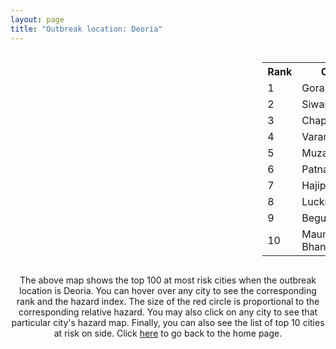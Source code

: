 ```yaml
---
layout: page
title: "Outbreak location: Deoria"
---
```

<div style="width: 100%; overflow: auto;">
<div style="width: 75%; float: left;">
<div id="mapid">
<script src="https://buda-magenta.github.io/hazard_map/load_map.js"></script>

<script>
var marker_outbreak = L.marker([26.423847, 83.762732],{"autoPan": true}).addTo(map); marker_outbreak.bindTooltip("Deoria").openTooltip();

var circle_1 = L.circle([26.671329, 83.364583], {"pane": "markerPane", "color": "red", "fill": true, "fillOpacity": 0.2, "fillRule": "evenodd", "lineCap": "round", "lineJoin": "round", "opacity": 1.0, "radius": 120761, "stroke": true, "weight": 3}).addTo(map);
circle_1.bindTooltip("Gorakhpur<br>rank: 1<br>hazard index: 0.120761")
circle_1.bindPopup('<a href="https://buda-magenta.github.io/hazard_map/Gorakhpur">Gorakhpur</a>')

var circle_2 = L.circle([26.131004, 84.391257], {"pane": "markerPane", "color": "red", "fill": true, "fillOpacity": 0.2, "fillRule": "evenodd", "lineCap": "round", "lineJoin": "round", "opacity": 1.0, "radius": 57323, "stroke": true, "weight": 3}).addTo(map);
circle_2.bindTooltip("Siwan<br>rank: 2<br>hazard index: 0.057324")
circle_2.bindPopup('<a href="https://buda-magenta.github.io/hazard_map/Siwan">Siwan</a>')

var circle_3 = L.circle([25.773344, 84.784977], {"pane": "markerPane", "color": "red", "fill": true, "fillOpacity": 0.2, "fillRule": "evenodd", "lineCap": "round", "lineJoin": "round", "opacity": 1.0, "radius": 43145, "stroke": true, "weight": 3}).addTo(map);
circle_3.bindTooltip("Chapra<br>rank: 3<br>hazard index: 0.043145")
circle_3.bindPopup('<a href="https://buda-magenta.github.io/hazard_map/Chapra">Chapra</a>')

var circle_4 = L.circle([25.335649, 83.007629], {"pane": "markerPane", "color": "red", "fill": true, "fillOpacity": 0.2, "fillRule": "evenodd", "lineCap": "round", "lineJoin": "round", "opacity": 1.0, "radius": 22449, "stroke": true, "weight": 3}).addTo(map);
circle_4.bindTooltip("Varanasi<br>rank: 4<br>hazard index: 0.022449")
circle_4.bindPopup('<a href="https://buda-magenta.github.io/hazard_map/Varanasi">Varanasi</a>')

var circle_5 = L.circle([26.148658, 85.340013], {"pane": "markerPane", "color": "red", "fill": true, "fillOpacity": 0.2, "fillRule": "evenodd", "lineCap": "round", "lineJoin": "round", "opacity": 1.0, "radius": 18255, "stroke": true, "weight": 3}).addTo(map);
circle_5.bindTooltip("Muzaffarpur<br>rank: 5<br>hazard index: 0.018256")
circle_5.bindPopup('<a href="https://buda-magenta.github.io/hazard_map/Muzaffarpur">Muzaffarpur</a>')

var circle_6 = L.circle([25.609324, 85.123525], {"pane": "markerPane", "color": "red", "fill": true, "fillOpacity": 0.2, "fillRule": "evenodd", "lineCap": "round", "lineJoin": "round", "opacity": 1.0, "radius": 16693, "stroke": true, "weight": 3}).addTo(map);
circle_6.bindTooltip("Patna<br>rank: 6<br>hazard index: 0.016694")
circle_6.bindPopup('<a href="https://buda-magenta.github.io/hazard_map/Patna">Patna</a>')

var circle_7 = L.circle([25.720581, 85.255560], {"pane": "markerPane", "color": "red", "fill": true, "fillOpacity": 0.2, "fillRule": "evenodd", "lineCap": "round", "lineJoin": "round", "opacity": 1.0, "radius": 9087, "stroke": true, "weight": 3}).addTo(map);
circle_7.bindTooltip("Hajipur<br>rank: 7<br>hazard index: 0.009088")
circle_7.bindPopup('<a href="https://buda-magenta.github.io/hazard_map/Hajipur">Hajipur</a>')

var circle_8 = L.circle([26.838100, 80.934600], {"pane": "markerPane", "color": "red", "fill": true, "fillOpacity": 0.2, "fillRule": "evenodd", "lineCap": "round", "lineJoin": "round", "opacity": 1.0, "radius": 6849, "stroke": true, "weight": 3}).addTo(map);
circle_8.bindTooltip("Lucknow<br>rank: 8<br>hazard index: 0.006850")
circle_8.bindPopup('<a href="https://buda-magenta.github.io/hazard_map/Lucknow">Lucknow</a>')

var circle_9 = L.circle([25.512719, 86.090571], {"pane": "markerPane", "color": "red", "fill": true, "fillOpacity": 0.2, "fillRule": "evenodd", "lineCap": "round", "lineJoin": "round", "opacity": 1.0, "radius": 6025, "stroke": true, "weight": 3}).addTo(map);
circle_9.bindTooltip("Begusarai<br>rank: 9<br>hazard index: 0.006026")
circle_9.bindPopup('<a href="https://buda-magenta.github.io/hazard_map/Begusarai">Begusarai</a>')

var circle_10 = L.circle([25.954628, 83.647350], {"pane": "markerPane", "color": "red", "fill": true, "fillOpacity": 0.2, "fillRule": "evenodd", "lineCap": "round", "lineJoin": "round", "opacity": 1.0, "radius": 5231, "stroke": true, "weight": 3}).addTo(map);
circle_10.bindTooltip("Maunath Bhanjan<br>rank: 10<br>hazard index: 0.005231")
circle_10.bindPopup('<a href="https://buda-magenta.github.io/hazard_map/Maunath_Bhanjan">Maunath Bhanjan</a>')

var circle_11 = L.circle([27.059011, 84.206464], {"pane": "markerPane", "color": "red", "fill": true, "fillOpacity": 0.2, "fillRule": "evenodd", "lineCap": "round", "lineJoin": "round", "opacity": 1.0, "radius": 4918, "stroke": true, "weight": 3}).addTo(map);
circle_11.bindTooltip("Bagaha<br>rank: 11<br>hazard index: 0.004919")
circle_11.bindPopup('<a href="https://buda-magenta.github.io/hazard_map/Bagaha">Bagaha</a>')

var circle_12 = L.circle([27.985060, 80.753845], {"pane": "markerPane", "color": "red", "fill": true, "fillOpacity": 0.2, "fillRule": "evenodd", "lineCap": "round", "lineJoin": "round", "opacity": 1.0, "radius": 3519, "stroke": true, "weight": 3}).addTo(map);
circle_12.bindTooltip("Lakhimpur<br>rank: 12<br>hazard index: 0.003519")
circle_12.bindPopup('<a href="https://buda-magenta.github.io/hazard_map/Lakhimpur">Lakhimpur</a>')

var circle_13 = L.circle([19.075990, 72.877393], {"pane": "markerPane", "color": "red", "fill": true, "fillOpacity": 0.2, "fillRule": "evenodd", "lineCap": "round", "lineJoin": "round", "opacity": 1.0, "radius": 2935, "stroke": true, "weight": 3}).addTo(map);
circle_13.bindTooltip("Mumbai<br>rank: 13<br>hazard index: 0.002935")
circle_13.bindPopup('<a href="https://buda-magenta.github.io/hazard_map/Mumbai">Mumbai</a>')

var circle_14 = L.circle([26.055318, 82.993139], {"pane": "markerPane", "color": "red", "fill": true, "fillOpacity": 0.2, "fillRule": "evenodd", "lineCap": "round", "lineJoin": "round", "opacity": 1.0, "radius": 2822, "stroke": true, "weight": 3}).addTo(map);
circle_14.bindTooltip("Nizamabad<br>rank: 14<br>hazard index: 0.002822")
circle_14.bindPopup('<a href="https://buda-magenta.github.io/hazard_map/Nizamabad">Nizamabad</a>')

var circle_15 = L.circle([25.832642, 86.614893], {"pane": "markerPane", "color": "red", "fill": true, "fillOpacity": 0.2, "fillRule": "evenodd", "lineCap": "round", "lineJoin": "round", "opacity": 1.0, "radius": 2615, "stroke": true, "weight": 3}).addTo(map);
circle_15.bindTooltip("Saharsa<br>rank: 15<br>hazard index: 0.002615")
circle_15.bindPopup('<a href="https://buda-magenta.github.io/hazard_map/Saharsa">Saharsa</a>')

var circle_16 = L.circle([26.460914, 80.321759], {"pane": "markerPane", "color": "red", "fill": true, "fillOpacity": 0.2, "fillRule": "evenodd", "lineCap": "round", "lineJoin": "round", "opacity": 1.0, "radius": 2465, "stroke": true, "weight": 3}).addTo(map);
circle_16.bindTooltip("Kanpur<br>rank: 16<br>hazard index: 0.002465")
circle_16.bindPopup('<a href="https://buda-magenta.github.io/hazard_map/Kanpur">Kanpur</a>')

var circle_17 = L.circle([25.623457, 84.596839], {"pane": "markerPane", "color": "red", "fill": true, "fillOpacity": 0.2, "fillRule": "evenodd", "lineCap": "round", "lineJoin": "round", "opacity": 1.0, "radius": 2373, "stroke": true, "weight": 3}).addTo(map);
circle_17.bindTooltip("Arrah<br>rank: 17<br>hazard index: 0.002373")
circle_17.bindPopup('<a href="https://buda-magenta.github.io/hazard_map/Arrah">Arrah</a>')

var circle_18 = L.circle([25.560900, 87.647654], {"pane": "markerPane", "color": "red", "fill": true, "fillOpacity": 0.2, "fillRule": "evenodd", "lineCap": "round", "lineJoin": "round", "opacity": 1.0, "radius": 2355, "stroke": true, "weight": 3}).addTo(map);
circle_18.bindTooltip("Katihar<br>rank: 18<br>hazard index: 0.002356")
circle_18.bindPopup('<a href="https://buda-magenta.github.io/hazard_map/Katihar">Katihar</a>')

var circle_19 = L.circle([25.286698, 87.132254], {"pane": "markerPane", "color": "red", "fill": true, "fillOpacity": 0.2, "fillRule": "evenodd", "lineCap": "round", "lineJoin": "round", "opacity": 1.0, "radius": 2276, "stroke": true, "weight": 3}).addTo(map);
circle_19.bindTooltip("Bhagalpur<br>rank: 19<br>hazard index: 0.002276")
circle_19.bindPopup('<a href="https://buda-magenta.github.io/hazard_map/Bhagalpur">Bhagalpur</a>')

var circle_20 = L.circle([26.724789, 82.793269], {"pane": "markerPane", "color": "red", "fill": true, "fillOpacity": 0.2, "fillRule": "evenodd", "lineCap": "round", "lineJoin": "round", "opacity": 1.0, "radius": 2258, "stroke": true, "weight": 3}).addTo(map);
circle_20.bindTooltip("Basti<br>rank: 20<br>hazard index: 0.002259")
circle_20.bindPopup('<a href="https://buda-magenta.github.io/hazard_map/Basti">Basti</a>')

var circle_21 = L.circle([24.935635, 82.647701], {"pane": "markerPane", "color": "red", "fill": true, "fillOpacity": 0.2, "fillRule": "evenodd", "lineCap": "round", "lineJoin": "round", "opacity": 1.0, "radius": 2145, "stroke": true, "weight": 3}).addTo(map);
circle_21.bindTooltip("Mirzapur<br>rank: 21<br>hazard index: 0.002146")
circle_21.bindPopup('<a href="https://buda-magenta.github.io/hazard_map/Mirzapur">Mirzapur</a>')

var circle_22 = L.circle([26.083143, 86.032571], {"pane": "markerPane", "color": "red", "fill": true, "fillOpacity": 0.2, "fillRule": "evenodd", "lineCap": "round", "lineJoin": "round", "opacity": 1.0, "radius": 1931, "stroke": true, "weight": 3}).addTo(map);
circle_22.bindTooltip("Darbhanga<br>rank: 22<br>hazard index: 0.001932")
circle_22.bindPopup('<a href="https://buda-magenta.github.io/hazard_map/Darbhanga">Darbhanga</a>')

var circle_23 = L.circle([26.269722, 82.994425], {"pane": "markerPane", "color": "red", "fill": true, "fillOpacity": 0.2, "fillRule": "evenodd", "lineCap": "round", "lineJoin": "round", "opacity": 1.0, "radius": 1920, "stroke": true, "weight": 3}).addTo(map);
circle_23.bindTooltip("Burhanpur<br>rank: 23<br>hazard index: 0.001921")
circle_23.bindPopup('<a href="https://buda-magenta.github.io/hazard_map/Burhanpur">Burhanpur</a>')

var circle_24 = L.circle([22.541418, 88.357691], {"pane": "markerPane", "color": "red", "fill": true, "fillOpacity": 0.2, "fillRule": "evenodd", "lineCap": "round", "lineJoin": "round", "opacity": 1.0, "radius": 1871, "stroke": true, "weight": 3}).addTo(map);
circle_24.bindTooltip("Kolkata<br>rank: 24<br>hazard index: 0.001871")
circle_24.bindPopup('<a href="https://buda-magenta.github.io/hazard_map/Kolkata">Kolkata</a>')

var circle_25 = L.circle([26.669512, 84.957411], {"pane": "markerPane", "color": "red", "fill": true, "fillOpacity": 0.2, "fillRule": "evenodd", "lineCap": "round", "lineJoin": "round", "opacity": 1.0, "radius": 1770, "stroke": true, "weight": 3}).addTo(map);
circle_25.bindTooltip("Motihari<br>rank: 25<br>hazard index: 0.001771")
circle_25.bindPopup('<a href="https://buda-magenta.github.io/hazard_map/Motihari">Motihari</a>')

var circle_26 = L.circle([25.264902, 82.985787], {"pane": "markerPane", "color": "red", "fill": true, "fillOpacity": 0.2, "fillRule": "evenodd", "lineCap": "round", "lineJoin": "round", "opacity": 1.0, "radius": 1711, "stroke": true, "weight": 3}).addTo(map);
circle_26.bindTooltip("Morvi<br>rank: 26<br>hazard index: 0.001712")
circle_26.bindPopup('<a href="https://buda-magenta.github.io/hazard_map/Morvi">Morvi</a>')

var circle_27 = L.circle([25.623400, 85.041700], {"pane": "markerPane", "color": "red", "fill": true, "fillOpacity": 0.2, "fillRule": "evenodd", "lineCap": "round", "lineJoin": "round", "opacity": 1.0, "radius": 1656, "stroke": true, "weight": 3}).addTo(map);
circle_27.bindTooltip("Dinapur Nizamat<br>rank: 27<br>hazard index: 0.001657")
circle_27.bindPopup('<a href="https://buda-magenta.github.io/hazard_map/Dinapur_Nizamat">Dinapur Nizamat</a>')

var circle_28 = L.circle([25.895924, 82.437716], {"pane": "markerPane", "color": "red", "fill": true, "fillOpacity": 0.2, "fillRule": "evenodd", "lineCap": "round", "lineJoin": "round", "opacity": 1.0, "radius": 1595, "stroke": true, "weight": 3}).addTo(map);
circle_28.bindTooltip("Badlapur<br>rank: 28<br>hazard index: 0.001596")
circle_28.bindPopup('<a href="https://buda-magenta.github.io/hazard_map/Badlapur">Badlapur</a>')

var circle_29 = L.circle([25.572433, 83.609605], {"pane": "markerPane", "color": "red", "fill": true, "fillOpacity": 0.2, "fillRule": "evenodd", "lineCap": "round", "lineJoin": "round", "opacity": 1.0, "radius": 1537, "stroke": true, "weight": 3}).addTo(map);
circle_29.bindTooltip("Medinipur<br>rank: 29<br>hazard index: 0.001537")
circle_29.bindPopup('<a href="https://buda-magenta.github.io/hazard_map/Medinipur">Medinipur</a>')

var circle_30 = L.circle([25.795593, 82.488341], {"pane": "markerPane", "color": "red", "fill": true, "fillOpacity": 0.2, "fillRule": "evenodd", "lineCap": "round", "lineJoin": "round", "opacity": 1.0, "radius": 1531, "stroke": true, "weight": 3}).addTo(map);
circle_30.bindTooltip("Jaunpur<br>rank: 30<br>hazard index: 0.001532")
circle_30.bindPopup('<a href="https://buda-magenta.github.io/hazard_map/Jaunpur">Jaunpur</a>')

var circle_31 = L.circle([26.638076, 82.059024], {"pane": "markerPane", "color": "red", "fill": true, "fillOpacity": 0.2, "fillRule": "evenodd", "lineCap": "round", "lineJoin": "round", "opacity": 1.0, "radius": 1524, "stroke": true, "weight": 3}).addTo(map);
circle_31.bindTooltip("Faizabad<br>rank: 31<br>hazard index: 0.001524")
circle_31.bindPopup('<a href="https://buda-magenta.github.io/hazard_map/Faizabad">Faizabad</a>')

var circle_32 = L.circle([25.531031, 78.652689], {"pane": "markerPane", "color": "red", "fill": true, "fillOpacity": 0.2, "fillRule": "evenodd", "lineCap": "round", "lineJoin": "round", "opacity": 1.0, "radius": 1395, "stroke": true, "weight": 3}).addTo(map);
circle_32.bindTooltip("Jhansi<br>rank: 32<br>hazard index: 0.001396")
circle_32.bindPopup('<a href="https://buda-magenta.github.io/hazard_map/Jhansi">Jhansi</a>')

var circle_33 = L.circle([26.791073, 84.560107], {"pane": "markerPane", "color": "red", "fill": true, "fillOpacity": 0.2, "fillRule": "evenodd", "lineCap": "round", "lineJoin": "round", "opacity": 1.0, "radius": 1342, "stroke": true, "weight": 3}).addTo(map);
circle_33.bindTooltip("Bettiah<br>rank: 33<br>hazard index: 0.001343")
circle_33.bindPopup('<a href="https://buda-magenta.github.io/hazard_map/Bettiah">Bettiah</a>')

var circle_34 = L.circle([24.900100, 84.018211], {"pane": "markerPane", "color": "red", "fill": true, "fillOpacity": 0.2, "fillRule": "evenodd", "lineCap": "round", "lineJoin": "round", "opacity": 1.0, "radius": 1342, "stroke": true, "weight": 3}).addTo(map);
circle_34.bindTooltip("Sasaram<br>rank: 34<br>hazard index: 0.001343")
circle_34.bindPopup('<a href="https://buda-magenta.github.io/hazard_map/Sasaram">Sasaram</a>')

var circle_35 = L.circle([26.716413, 88.430992], {"pane": "markerPane", "color": "red", "fill": true, "fillOpacity": 0.2, "fillRule": "evenodd", "lineCap": "round", "lineJoin": "round", "opacity": 1.0, "radius": 1250, "stroke": true, "weight": 3}).addTo(map);
circle_35.bindTooltip("Siliguri<br>rank: 35<br>hazard index: 0.001251")
circle_35.bindPopup('<a href="https://buda-magenta.github.io/hazard_map/Siliguri">Siliguri</a>')

var circle_36 = L.circle([28.651718, 77.221939], {"pane": "markerPane", "color": "red", "fill": true, "fillOpacity": 0.2, "fillRule": "evenodd", "lineCap": "round", "lineJoin": "round", "opacity": 1.0, "radius": 1190, "stroke": true, "weight": 3}).addTo(map);
circle_36.bindTooltip("Delhi<br>rank: 36<br>hazard index: 0.001190")
circle_36.bindPopup('<a href="https://buda-magenta.github.io/hazard_map/Delhi">Delhi</a>')

var circle_37 = L.circle([26.022697, 83.028873], {"pane": "markerPane", "color": "red", "fill": true, "fillOpacity": 0.2, "fillRule": "evenodd", "lineCap": "round", "lineJoin": "round", "opacity": 1.0, "radius": 1184, "stroke": true, "weight": 3}).addTo(map);
circle_37.bindTooltip("Azamgarh<br>rank: 37<br>hazard index: 0.001185")
circle_37.bindPopup('<a href="https://buda-magenta.github.io/hazard_map/Azamgarh">Azamgarh</a>')

var circle_38 = L.circle([27.109667, 81.918329], {"pane": "markerPane", "color": "red", "fill": true, "fillOpacity": 0.2, "fillRule": "evenodd", "lineCap": "round", "lineJoin": "round", "opacity": 1.0, "radius": 1148, "stroke": true, "weight": 3}).addTo(map);
circle_38.bindTooltip("Gonda<br>rank: 38<br>hazard index: 0.001148")
circle_38.bindPopup('<a href="https://buda-magenta.github.io/hazard_map/Gonda">Gonda</a>')

var circle_39 = L.circle([25.280733, 83.125128], {"pane": "markerPane", "color": "red", "fill": true, "fillOpacity": 0.2, "fillRule": "evenodd", "lineCap": "round", "lineJoin": "round", "opacity": 1.0, "radius": 1100, "stroke": true, "weight": 3}).addTo(map);
circle_39.bindTooltip("Mughal Sarai<br>rank: 39<br>hazard index: 0.001101")
circle_39.bindPopup('<a href="https://buda-magenta.github.io/hazard_map/Mughal_Sarai">Mughal Sarai</a>')

var circle_40 = L.circle([25.152471, 85.006878], {"pane": "markerPane", "color": "red", "fill": true, "fillOpacity": 0.2, "fillRule": "evenodd", "lineCap": "round", "lineJoin": "round", "opacity": 1.0, "radius": 1085, "stroke": true, "weight": 3}).addTo(map);
circle_40.bindTooltip("Jehanabad<br>rank: 40<br>hazard index: 0.001085")
circle_40.bindPopup('<a href="https://buda-magenta.github.io/hazard_map/Jehanabad">Jehanabad</a>')

var circle_41 = L.circle([26.180598, 91.753943], {"pane": "markerPane", "color": "red", "fill": true, "fillOpacity": 0.2, "fillRule": "evenodd", "lineCap": "round", "lineJoin": "round", "opacity": 1.0, "radius": 1045, "stroke": true, "weight": 3}).addTo(map);
circle_41.bindTooltip("Guwahati<br>rank: 41<br>hazard index: 0.001045")
circle_41.bindPopup('<a href="https://buda-magenta.github.io/hazard_map/Guwahati">Guwahati</a>')

var circle_42 = L.circle([27.633333, 77.583333], {"pane": "markerPane", "color": "red", "fill": true, "fillOpacity": 0.2, "fillRule": "evenodd", "lineCap": "round", "lineJoin": "round", "opacity": 1.0, "radius": 992, "stroke": true, "weight": 3}).addTo(map);
circle_42.bindTooltip("Mathura<br>rank: 42<br>hazard index: 0.000993")
circle_42.bindPopup('<a href="https://buda-magenta.github.io/hazard_map/Mathura">Mathura</a>')

var circle_43 = L.circle([25.562071, 84.015672], {"pane": "markerPane", "color": "red", "fill": true, "fillOpacity": 0.2, "fillRule": "evenodd", "lineCap": "round", "lineJoin": "round", "opacity": 1.0, "radius": 882, "stroke": true, "weight": 3}).addTo(map);
circle_43.bindTooltip("Buxar<br>rank: 43<br>hazard index: 0.000883")
circle_43.bindPopup('<a href="https://buda-magenta.github.io/hazard_map/Buxar">Buxar</a>')

var circle_44 = L.circle([25.877933, 84.119959], {"pane": "markerPane", "color": "red", "fill": true, "fillOpacity": 0.2, "fillRule": "evenodd", "lineCap": "round", "lineJoin": "round", "opacity": 1.0, "radius": 872, "stroke": true, "weight": 3}).addTo(map);
circle_44.bindTooltip("Ballia<br>rank: 44<br>hazard index: 0.000872")
circle_44.bindPopup('<a href="https://buda-magenta.github.io/hazard_map/Ballia">Ballia</a>')

var circle_45 = L.circle([24.796436, 85.007956], {"pane": "markerPane", "color": "red", "fill": true, "fillOpacity": 0.2, "fillRule": "evenodd", "lineCap": "round", "lineJoin": "round", "opacity": 1.0, "radius": 851, "stroke": true, "weight": 3}).addTo(map);
circle_45.bindTooltip("Gaya<br>rank: 45<br>hazard index: 0.000851")
circle_45.bindPopup('<a href="https://buda-magenta.github.io/hazard_map/Gaya">Gaya</a>')

var circle_46 = L.circle([25.603508, 83.507454], {"pane": "markerPane", "color": "red", "fill": true, "fillOpacity": 0.2, "fillRule": "evenodd", "lineCap": "round", "lineJoin": "round", "opacity": 1.0, "radius": 832, "stroke": true, "weight": 3}).addTo(map);
circle_46.bindTooltip("Ghazipur<br>rank: 46<br>hazard index: 0.000833")
circle_46.bindPopup('<a href="https://buda-magenta.github.io/hazard_map/Ghazipur">Ghazipur</a>')

var circle_47 = L.circle([28.457876, 79.405571], {"pane": "markerPane", "color": "red", "fill": true, "fillOpacity": 0.2, "fillRule": "evenodd", "lineCap": "round", "lineJoin": "round", "opacity": 1.0, "radius": 656, "stroke": true, "weight": 3}).addTo(map);
circle_47.bindTooltip("Bareilly<br>rank: 47<br>hazard index: 0.000657")
circle_47.bindPopup('<a href="https://buda-magenta.github.io/hazard_map/Bareilly">Bareilly</a>')

var circle_48 = L.circle([26.242511, 82.296169], {"pane": "markerPane", "color": "red", "fill": true, "fillOpacity": 0.2, "fillRule": "evenodd", "lineCap": "round", "lineJoin": "round", "opacity": 1.0, "radius": 654, "stroke": true, "weight": 3}).addTo(map);
circle_48.bindTooltip("Sultanpur<br>rank: 48<br>hazard index: 0.000654")
circle_48.bindPopup('<a href="https://buda-magenta.github.io/hazard_map/Sultanpur">Sultanpur</a>')

var circle_49 = L.circle([23.687130, 86.974659], {"pane": "markerPane", "color": "red", "fill": true, "fillOpacity": 0.2, "fillRule": "evenodd", "lineCap": "round", "lineJoin": "round", "opacity": 1.0, "radius": 509, "stroke": true, "weight": 3}).addTo(map);
circle_49.bindTooltip("Asansol<br>rank: 49<br>hazard index: 0.000509")
circle_49.bindPopup('<a href="https://buda-magenta.github.io/hazard_map/Asansol">Asansol</a>')

var circle_50 = L.circle([23.795281, 86.430964], {"pane": "markerPane", "color": "red", "fill": true, "fillOpacity": 0.2, "fillRule": "evenodd", "lineCap": "round", "lineJoin": "round", "opacity": 1.0, "radius": 482, "stroke": true, "weight": 3}).addTo(map);
circle_50.bindTooltip("Dhanbad<br>rank: 50<br>hazard index: 0.000482")
circle_50.bindPopup('<a href="https://buda-magenta.github.io/hazard_map/Dhanbad">Dhanbad</a>')

var circle_51 = L.circle([23.370035, 85.325013], {"pane": "markerPane", "color": "red", "fill": true, "fillOpacity": 0.2, "fillRule": "evenodd", "lineCap": "round", "lineJoin": "round", "opacity": 1.0, "radius": 445, "stroke": true, "weight": 3}).addTo(map);
circle_51.bindTooltip("Ranchi<br>rank: 51<br>hazard index: 0.000446")
circle_51.bindPopup('<a href="https://buda-magenta.github.io/hazard_map/Ranchi">Ranchi</a>')

var circle_52 = L.circle([30.909016, 75.851601], {"pane": "markerPane", "color": "red", "fill": true, "fillOpacity": 0.2, "fillRule": "evenodd", "lineCap": "round", "lineJoin": "round", "opacity": 1.0, "radius": 402, "stroke": true, "weight": 3}).addTo(map);
circle_52.bindTooltip("Ludhiana<br>rank: 52<br>hazard index: 0.000402")
circle_52.bindPopup('<a href="https://buda-magenta.github.io/hazard_map/Ludhiana">Ludhiana</a>')

var circle_53 = L.circle([21.170200, 72.831100], {"pane": "markerPane", "color": "red", "fill": true, "fillOpacity": 0.2, "fillRule": "evenodd", "lineCap": "round", "lineJoin": "round", "opacity": 1.0, "radius": 392, "stroke": true, "weight": 3}).addTo(map);
circle_53.bindTooltip("Surat<br>rank: 53<br>hazard index: 0.000393")
circle_53.bindPopup('<a href="https://buda-magenta.github.io/hazard_map/Surat">Surat</a>')

var circle_54 = L.circle([19.194329, 72.970178], {"pane": "markerPane", "color": "red", "fill": true, "fillOpacity": 0.2, "fillRule": "evenodd", "lineCap": "round", "lineJoin": "round", "opacity": 1.0, "radius": 381, "stroke": true, "weight": 3}).addTo(map);
circle_54.bindTooltip("Thane<br>rank: 54<br>hazard index: 0.000381")
circle_54.bindPopup('<a href="https://buda-magenta.github.io/hazard_map/Thane">Thane</a>')

var circle_55 = L.circle([25.438130, 81.833800], {"pane": "markerPane", "color": "red", "fill": true, "fillOpacity": 0.2, "fillRule": "evenodd", "lineCap": "round", "lineJoin": "round", "opacity": 1.0, "radius": 306, "stroke": true, "weight": 3}).addTo(map);
circle_55.bindTooltip("Allahabad<br>rank: 55<br>hazard index: 0.000306")
circle_55.bindPopup('<a href="https://buda-magenta.github.io/hazard_map/Allahabad">Allahabad</a>')

var circle_56 = L.circle([19.169335, 77.311013], {"pane": "markerPane", "color": "red", "fill": true, "fillOpacity": 0.2, "fillRule": "evenodd", "lineCap": "round", "lineJoin": "round", "opacity": 1.0, "radius": 297, "stroke": true, "weight": 3}).addTo(map);
circle_56.bindTooltip("Nanded Waghala<br>rank: 56<br>hazard index: 0.000297")
circle_56.bindPopup('<a href="https://buda-magenta.github.io/hazard_map/Nanded_Waghala">Nanded Waghala</a>')

var circle_57 = L.circle([23.258486, 77.401989], {"pane": "markerPane", "color": "red", "fill": true, "fillOpacity": 0.2, "fillRule": "evenodd", "lineCap": "round", "lineJoin": "round", "opacity": 1.0, "radius": 284, "stroke": true, "weight": 3}).addTo(map);
circle_57.bindTooltip("Bhopal<br>rank: 57<br>hazard index: 0.000285")
circle_57.bindPopup('<a href="https://buda-magenta.github.io/hazard_map/Bhopal">Bhopal</a>')

var circle_58 = L.circle([26.000000, 87.500000], {"pane": "markerPane", "color": "red", "fill": true, "fillOpacity": 0.2, "fillRule": "evenodd", "lineCap": "round", "lineJoin": "round", "opacity": 1.0, "radius": 271, "stroke": true, "weight": 3}).addTo(map);
circle_58.bindTooltip("Purnia<br>rank: 58<br>hazard index: 0.000272")
circle_58.bindPopup('<a href="https://buda-magenta.github.io/hazard_map/Purnia">Purnia</a>')

var circle_59 = L.circle([28.863842, 78.805778], {"pane": "markerPane", "color": "red", "fill": true, "fillOpacity": 0.2, "fillRule": "evenodd", "lineCap": "round", "lineJoin": "round", "opacity": 1.0, "radius": 266, "stroke": true, "weight": 3}).addTo(map);
circle_59.bindTooltip("Moradabad<br>rank: 59<br>hazard index: 0.000266")
circle_59.bindPopup('<a href="https://buda-magenta.github.io/hazard_map/Moradabad">Moradabad</a>')

var circle_60 = L.circle([22.305199, 70.802833], {"pane": "markerPane", "color": "red", "fill": true, "fillOpacity": 0.2, "fillRule": "evenodd", "lineCap": "round", "lineJoin": "round", "opacity": 1.0, "radius": 252, "stroke": true, "weight": 3}).addTo(map);
circle_60.bindTooltip("Rajkot<br>rank: 60<br>hazard index: 0.000253")
circle_60.bindPopup('<a href="https://buda-magenta.github.io/hazard_map/Rajkot">Rajkot</a>')

var circle_61 = L.circle([20.011247, 73.790236], {"pane": "markerPane", "color": "red", "fill": true, "fillOpacity": 0.2, "fillRule": "evenodd", "lineCap": "round", "lineJoin": "round", "opacity": 1.0, "radius": 241, "stroke": true, "weight": 3}).addTo(map);
circle_61.bindTooltip("Nashik<br>rank: 61<br>hazard index: 0.000242")
circle_61.bindPopup('<a href="https://buda-magenta.github.io/hazard_map/Nashik">Nashik</a>')

var circle_62 = L.circle([31.634308, 74.873679], {"pane": "markerPane", "color": "red", "fill": true, "fillOpacity": 0.2, "fillRule": "evenodd", "lineCap": "round", "lineJoin": "round", "opacity": 1.0, "radius": 239, "stroke": true, "weight": 3}).addTo(map);
circle_62.bindTooltip("Amritsar<br>rank: 62<br>hazard index: 0.000240")
circle_62.bindPopup('<a href="https://buda-magenta.github.io/hazard_map/Amritsar">Amritsar</a>')

var circle_63 = L.circle([26.298638, 87.953148], {"pane": "markerPane", "color": "red", "fill": true, "fillOpacity": 0.2, "fillRule": "evenodd", "lineCap": "round", "lineJoin": "round", "opacity": 1.0, "radius": 233, "stroke": true, "weight": 3}).addTo(map);
circle_63.bindTooltip("Kishanganj<br>rank: 63<br>hazard index: 0.000234")
circle_63.bindPopup('<a href="https://buda-magenta.github.io/hazard_map/Kishanganj">Kishanganj</a>')

var circle_64 = L.circle([24.197443, 82.666145], {"pane": "markerPane", "color": "red", "fill": true, "fillOpacity": 0.2, "fillRule": "evenodd", "lineCap": "round", "lineJoin": "round", "opacity": 1.0, "radius": 229, "stroke": true, "weight": 3}).addTo(map);
circle_64.bindTooltip("Singrauli<br>rank: 64<br>hazard index: 0.000229")
circle_64.bindPopup('<a href="https://buda-magenta.github.io/hazard_map/Singrauli">Singrauli</a>')

var circle_65 = L.circle([23.535048, 87.338043], {"pane": "markerPane", "color": "red", "fill": true, "fillOpacity": 0.2, "fillRule": "evenodd", "lineCap": "round", "lineJoin": "round", "opacity": 1.0, "radius": 226, "stroke": true, "weight": 3}).addTo(map);
circle_65.bindTooltip("Durgapur<br>rank: 65<br>hazard index: 0.000226")
circle_65.bindPopup('<a href="https://buda-magenta.github.io/hazard_map/Durgapur">Durgapur</a>')

var circle_66 = L.circle([17.388786, 78.461065], {"pane": "markerPane", "color": "red", "fill": true, "fillOpacity": 0.2, "fillRule": "evenodd", "lineCap": "round", "lineJoin": "round", "opacity": 1.0, "radius": 225, "stroke": true, "weight": 3}).addTo(map);
circle_66.bindTooltip("Hyderabad<br>rank: 66<br>hazard index: 0.000225")
circle_66.bindPopup('<a href="https://buda-magenta.github.io/hazard_map/Hyderabad">Hyderabad</a>')

var circle_67 = L.circle([31.292011, 75.568058], {"pane": "markerPane", "color": "red", "fill": true, "fillOpacity": 0.2, "fillRule": "evenodd", "lineCap": "round", "lineJoin": "round", "opacity": 1.0, "radius": 214, "stroke": true, "weight": 3}).addTo(map);
circle_67.bindTooltip("Jalandhar<br>rank: 67<br>hazard index: 0.000215")
circle_67.bindPopup('<a href="https://buda-magenta.github.io/hazard_map/Jalandhar">Jalandhar</a>')

var circle_68 = L.circle([28.794068, 79.185930], {"pane": "markerPane", "color": "red", "fill": true, "fillOpacity": 0.2, "fillRule": "evenodd", "lineCap": "round", "lineJoin": "round", "opacity": 1.0, "radius": 196, "stroke": true, "weight": 3}).addTo(map);
circle_68.bindTooltip("Rampur<br>rank: 68<br>hazard index: 0.000197")
circle_68.bindPopup('<a href="https://buda-magenta.github.io/hazard_map/Rampur">Rampur</a>')

var circle_69 = L.circle([26.250000, 81.250000], {"pane": "markerPane", "color": "red", "fill": true, "fillOpacity": 0.2, "fillRule": "evenodd", "lineCap": "round", "lineJoin": "round", "opacity": 1.0, "radius": 191, "stroke": true, "weight": 3}).addTo(map);
circle_69.bindTooltip("Rae Bareli<br>rank: 69<br>hazard index: 0.000191")
circle_69.bindPopup('<a href="https://buda-magenta.github.io/hazard_map/Rae_Bareli">Rae Bareli</a>')

var circle_70 = L.circle([20.993276, 75.839983], {"pane": "markerPane", "color": "red", "fill": true, "fillOpacity": 0.2, "fillRule": "evenodd", "lineCap": "round", "lineJoin": "round", "opacity": 1.0, "radius": 190, "stroke": true, "weight": 3}).addTo(map);
circle_70.bindTooltip("Bhusawal<br>rank: 70<br>hazard index: 0.000191")
circle_70.bindPopup('<a href="https://buda-magenta.github.io/hazard_map/Bhusawal">Bhusawal</a>')

var circle_71 = L.circle([22.801519, 86.202958], {"pane": "markerPane", "color": "red", "fill": true, "fillOpacity": 0.2, "fillRule": "evenodd", "lineCap": "round", "lineJoin": "round", "opacity": 1.0, "radius": 184, "stroke": true, "weight": 3}).addTo(map);
circle_71.bindTooltip("Jamshedpur<br>rank: 71<br>hazard index: 0.000185")
circle_71.bindPopup('<a href="https://buda-magenta.github.io/hazard_map/Jamshedpur">Jamshedpur</a>')

var circle_72 = L.circle([29.988077, 77.508130], {"pane": "markerPane", "color": "red", "fill": true, "fillOpacity": 0.2, "fillRule": "evenodd", "lineCap": "round", "lineJoin": "round", "opacity": 1.0, "radius": 179, "stroke": true, "weight": 3}).addTo(map);
circle_72.bindTooltip("Saharanpur<br>rank: 72<br>hazard index: 0.000179")
circle_72.bindPopup('<a href="https://buda-magenta.github.io/hazard_map/Saharanpur">Saharanpur</a>')

var circle_73 = L.circle([25.329791, 86.456777], {"pane": "markerPane", "color": "red", "fill": true, "fillOpacity": 0.2, "fillRule": "evenodd", "lineCap": "round", "lineJoin": "round", "opacity": 1.0, "radius": 174, "stroke": true, "weight": 3}).addTo(map);
circle_73.bindTooltip("Jamalpur<br>rank: 73<br>hazard index: 0.000175")
circle_73.bindPopup('<a href="https://buda-magenta.github.io/hazard_map/Jamalpur">Jamalpur</a>')

var circle_74 = L.circle([27.912633, 79.746563], {"pane": "markerPane", "color": "red", "fill": true, "fillOpacity": 0.2, "fillRule": "evenodd", "lineCap": "round", "lineJoin": "round", "opacity": 1.0, "radius": 174, "stroke": true, "weight": 3}).addTo(map);
circle_74.bindTooltip("Shahjahanpur<br>rank: 74<br>hazard index: 0.000174")
circle_74.bindPopup('<a href="https://buda-magenta.github.io/hazard_map/Shahjahanpur">Shahjahanpur</a>')

var circle_75 = L.circle([23.699128, 85.991069], {"pane": "markerPane", "color": "red", "fill": true, "fillOpacity": 0.2, "fillRule": "evenodd", "lineCap": "round", "lineJoin": "round", "opacity": 1.0, "radius": 171, "stroke": true, "weight": 3}).addTo(map);
circle_75.bindTooltip("Bokaro<br>rank: 75<br>hazard index: 0.000172")
circle_75.bindPopup('<a href="https://buda-magenta.github.io/hazard_map/Bokaro">Bokaro</a>')

var circle_76 = L.circle([25.205305, 85.514612], {"pane": "markerPane", "color": "red", "fill": true, "fillOpacity": 0.2, "fillRule": "evenodd", "lineCap": "round", "lineJoin": "round", "opacity": 1.0, "radius": 169, "stroke": true, "weight": 3}).addTo(map);
circle_76.bindTooltip("Biharsharif<br>rank: 76<br>hazard index: 0.000169")
circle_76.bindPopup('<a href="https://buda-magenta.github.io/hazard_map/Biharsharif">Biharsharif</a>')

var circle_77 = L.circle([25.680654, 88.124646], {"pane": "markerPane", "color": "red", "fill": true, "fillOpacity": 0.2, "fillRule": "evenodd", "lineCap": "round", "lineJoin": "round", "opacity": 1.0, "radius": 160, "stroke": true, "weight": 3}).addTo(map);
circle_77.bindTooltip("Raiganj<br>rank: 77<br>hazard index: 0.000160")
circle_77.bindPopup('<a href="https://buda-magenta.github.io/hazard_map/Raiganj">Raiganj</a>')

var circle_78 = L.circle([21.237947, 81.633683], {"pane": "markerPane", "color": "red", "fill": true, "fillOpacity": 0.2, "fillRule": "evenodd", "lineCap": "round", "lineJoin": "round", "opacity": 1.0, "radius": 160, "stroke": true, "weight": 3}).addTo(map);
circle_78.bindTooltip("Raipur<br>rank: 78<br>hazard index: 0.000160")
circle_78.bindPopup('<a href="https://buda-magenta.github.io/hazard_map/Raipur">Raipur</a>')

var circle_79 = L.circle([23.730215, 86.839671], {"pane": "markerPane", "color": "red", "fill": true, "fillOpacity": 0.2, "fillRule": "evenodd", "lineCap": "round", "lineJoin": "round", "opacity": 1.0, "radius": 130, "stroke": true, "weight": 3}).addTo(map);
circle_79.bindTooltip("Kulti<br>rank: 79<br>hazard index: 0.000130")
circle_79.bindPopup('<a href="https://buda-magenta.github.io/hazard_map/Kulti">Kulti</a>')

var circle_80 = L.circle([26.626484, 88.734077], {"pane": "markerPane", "color": "red", "fill": true, "fillOpacity": 0.2, "fillRule": "evenodd", "lineCap": "round", "lineJoin": "round", "opacity": 1.0, "radius": 129, "stroke": true, "weight": 3}).addTo(map);
circle_80.bindTooltip("Jalpaiguri<br>rank: 80<br>hazard index: 0.000130")
circle_80.bindPopup('<a href="https://buda-magenta.github.io/hazard_map/Jalpaiguri">Jalpaiguri</a>')

var circle_81 = L.circle([27.484460, 94.901945], {"pane": "markerPane", "color": "red", "fill": true, "fillOpacity": 0.2, "fillRule": "evenodd", "lineCap": "round", "lineJoin": "round", "opacity": 1.0, "radius": 128, "stroke": true, "weight": 3}).addTo(map);
circle_81.bindTooltip("Dibrugarh<br>rank: 81<br>hazard index: 0.000128")
circle_81.bindPopup('<a href="https://buda-magenta.github.io/hazard_map/Dibrugarh">Dibrugarh</a>')

var circle_82 = L.circle([23.250000, 87.750000], {"pane": "markerPane", "color": "red", "fill": true, "fillOpacity": 0.2, "fillRule": "evenodd", "lineCap": "round", "lineJoin": "round", "opacity": 1.0, "radius": 125, "stroke": true, "weight": 3}).addTo(map);
circle_82.bindTooltip("Barddhaman<br>rank: 82<br>hazard index: 0.000126")
circle_82.bindPopup('<a href="https://buda-magenta.github.io/hazard_map/Barddhaman">Barddhaman</a>')

var circle_83 = L.circle([23.131954, 87.207397], {"pane": "markerPane", "color": "red", "fill": true, "fillOpacity": 0.2, "fillRule": "evenodd", "lineCap": "round", "lineJoin": "round", "opacity": 1.0, "radius": 125, "stroke": true, "weight": 3}).addTo(map);
circle_83.bindTooltip("Bankura<br>rank: 83<br>hazard index: 0.000125")
circle_83.bindPopup('<a href="https://buda-magenta.github.io/hazard_map/Bankura">Bankura</a>')

var circle_84 = L.circle([25.196826, 76.000893], {"pane": "markerPane", "color": "red", "fill": true, "fillOpacity": 0.2, "fillRule": "evenodd", "lineCap": "round", "lineJoin": "round", "opacity": 1.0, "radius": 124, "stroke": true, "weight": 3}).addTo(map);
circle_84.bindTooltip("Kota<br>rank: 84<br>hazard index: 0.000124")
circle_84.bindPopup('<a href="https://buda-magenta.github.io/hazard_map/Kota">Kota</a>')

var circle_85 = L.circle([18.521428, 73.854454], {"pane": "markerPane", "color": "red", "fill": true, "fillOpacity": 0.2, "fillRule": "evenodd", "lineCap": "round", "lineJoin": "round", "opacity": 1.0, "radius": 122, "stroke": true, "weight": 3}).addTo(map);
circle_85.bindTooltip("Pune<br>rank: 85<br>hazard index: 0.000122")
circle_85.bindPopup('<a href="https://buda-magenta.github.io/hazard_map/Pune">Pune</a>')

var circle_86 = L.circle([23.160894, 79.949770], {"pane": "markerPane", "color": "red", "fill": true, "fillOpacity": 0.2, "fillRule": "evenodd", "lineCap": "round", "lineJoin": "round", "opacity": 1.0, "radius": 120, "stroke": true, "weight": 3}).addTo(map);
circle_86.bindTooltip("Jabalpur<br>rank: 86<br>hazard index: 0.000121")
circle_86.bindPopup('<a href="https://buda-magenta.github.io/hazard_map/Jabalpur">Jabalpur</a>')

var circle_87 = L.circle([25.133173, 86.525040], {"pane": "markerPane", "color": "red", "fill": true, "fillOpacity": 0.2, "fillRule": "evenodd", "lineCap": "round", "lineJoin": "round", "opacity": 1.0, "radius": 118, "stroke": true, "weight": 3}).addTo(map);
circle_87.bindTooltip("Kharagpur<br>rank: 87<br>hazard index: 0.000118")
circle_87.bindPopup('<a href="https://buda-magenta.github.io/hazard_map/Kharagpur">Kharagpur</a>')

var circle_88 = L.circle([19.261944, 73.194760], {"pane": "markerPane", "color": "red", "fill": true, "fillOpacity": 0.2, "fillRule": "evenodd", "lineCap": "round", "lineJoin": "round", "opacity": 1.0, "radius": 116, "stroke": true, "weight": 3}).addTo(map);
circle_88.bindTooltip("Ulhas Nagar<br>rank: 88<br>hazard index: 0.000116")
circle_88.bindPopup('<a href="https://buda-magenta.github.io/hazard_map/Ulhas_Nagar">Ulhas Nagar</a>')

var circle_89 = L.circle([25.913591, 93.728371], {"pane": "markerPane", "color": "red", "fill": true, "fillOpacity": 0.2, "fillRule": "evenodd", "lineCap": "round", "lineJoin": "round", "opacity": 1.0, "radius": 114, "stroke": true, "weight": 3}).addTo(map);
circle_89.bindTooltip("Dimapur<br>rank: 89<br>hazard index: 0.000115")
circle_89.bindPopup('<a href="https://buda-magenta.github.io/hazard_map/Dimapur">Dimapur</a>')

var circle_90 = L.circle([23.021624, 72.579707], {"pane": "markerPane", "color": "red", "fill": true, "fillOpacity": 0.2, "fillRule": "evenodd", "lineCap": "round", "lineJoin": "round", "opacity": 1.0, "radius": 104, "stroke": true, "weight": 3}).addTo(map);
circle_90.bindTooltip("Ahmedabad<br>rank: 90<br>hazard index: 0.000105")
circle_90.bindPopup('<a href="https://buda-magenta.github.io/hazard_map/Ahmedabad">Ahmedabad</a>')

var circle_91 = L.circle([18.434644, 79.132265], {"pane": "markerPane", "color": "red", "fill": true, "fillOpacity": 0.2, "fillRule": "evenodd", "lineCap": "round", "lineJoin": "round", "opacity": 1.0, "radius": 102, "stroke": true, "weight": 3}).addTo(map);
circle_91.bindTooltip("Karimnagar<br>rank: 91<br>hazard index: 0.000102")
circle_91.bindPopup('<a href="https://buda-magenta.github.io/hazard_map/Karimnagar">Karimnagar</a>')

var circle_92 = L.circle([28.570784, 77.327107], {"pane": "markerPane", "color": "red", "fill": true, "fillOpacity": 0.2, "fillRule": "evenodd", "lineCap": "round", "lineJoin": "round", "opacity": 1.0, "radius": 85, "stroke": true, "weight": 3}).addTo(map);
circle_92.bindTooltip("Noida<br>rank: 92<br>hazard index: 0.000086")
circle_92.bindPopup('<a href="https://buda-magenta.github.io/hazard_map/Noida">Noida</a>')

var circle_93 = L.circle([24.965712, 88.127778], {"pane": "markerPane", "color": "red", "fill": true, "fillOpacity": 0.2, "fillRule": "evenodd", "lineCap": "round", "lineJoin": "round", "opacity": 1.0, "radius": 80, "stroke": true, "weight": 3}).addTo(map);
circle_93.bindTooltip("English Bazar<br>rank: 93<br>hazard index: 0.000080")
circle_93.bindPopup('<a href="https://buda-magenta.github.io/hazard_map/English_Bazar">English Bazar</a>')

var circle_94 = L.circle([21.977864, 76.568828], {"pane": "markerPane", "color": "red", "fill": true, "fillOpacity": 0.2, "fillRule": "evenodd", "lineCap": "round", "lineJoin": "round", "opacity": 1.0, "radius": 77, "stroke": true, "weight": 3}).addTo(map);
circle_94.bindTooltip("Khandwa<br>rank: 94<br>hazard index: 0.000077")
circle_94.bindPopup('<a href="https://buda-magenta.github.io/hazard_map/Khandwa">Khandwa</a>')

var circle_95 = L.circle([24.500000, 81.000000], {"pane": "markerPane", "color": "red", "fill": true, "fillOpacity": 0.2, "fillRule": "evenodd", "lineCap": "round", "lineJoin": "round", "opacity": 1.0, "radius": 76, "stroke": true, "weight": 3}).addTo(map);
circle_95.bindTooltip("Satna<br>rank: 95<br>hazard index: 0.000077")
circle_95.bindPopup('<a href="https://buda-magenta.github.io/hazard_map/Satna">Satna</a>')

var circle_96 = L.circle([29.214460, 79.527918], {"pane": "markerPane", "color": "red", "fill": true, "fillOpacity": 0.2, "fillRule": "evenodd", "lineCap": "round", "lineJoin": "round", "opacity": 1.0, "radius": 71, "stroke": true, "weight": 3}).addTo(map);
circle_96.bindTooltip("Haldwani<br>rank: 96<br>hazard index: 0.000071")
circle_96.bindPopup('<a href="https://buda-magenta.github.io/hazard_map/Haldwani">Haldwani</a>')

var circle_97 = L.circle([28.923397, 78.488317], {"pane": "markerPane", "color": "red", "fill": true, "fillOpacity": 0.2, "fillRule": "evenodd", "lineCap": "round", "lineJoin": "round", "opacity": 1.0, "radius": 68, "stroke": true, "weight": 3}).addTo(map);
circle_97.bindTooltip("Amroha<br>rank: 97<br>hazard index: 0.000068")
circle_97.bindPopup('<a href="https://buda-magenta.github.io/hazard_map/Amroha">Amroha</a>')

var circle_98 = L.circle([24.759267, 81.655000], {"pane": "markerPane", "color": "red", "fill": true, "fillOpacity": 0.2, "fillRule": "evenodd", "lineCap": "round", "lineJoin": "round", "opacity": 1.0, "radius": 65, "stroke": true, "weight": 3}).addTo(map);
circle_98.bindTooltip("Rewa<br>rank: 98<br>hazard index: 0.000066")
circle_98.bindPopup('<a href="https://buda-magenta.github.io/hazard_map/Rewa">Rewa</a>')

var circle_99 = L.circle([28.969640, 79.379747], {"pane": "markerPane", "color": "red", "fill": true, "fillOpacity": 0.2, "fillRule": "evenodd", "lineCap": "round", "lineJoin": "round", "opacity": 1.0, "radius": 64, "stroke": true, "weight": 3}).addTo(map);
circle_99.bindTooltip("Rudrapur City<br>rank: 99<br>hazard index: 0.000064")
circle_99.bindPopup('<a href="https://buda-magenta.github.io/hazard_map/Rudrapur_City">Rudrapur City</a>')

var circle_100 = L.circle([19.143607, 73.295535], {"pane": "markerPane", "color": "red", "fill": true, "fillOpacity": 0.2, "fillRule": "evenodd", "lineCap": "round", "lineJoin": "round", "opacity": 1.0, "radius": 63, "stroke": true, "weight": 3}).addTo(map);
circle_100.bindTooltip("Ambarnath<br>rank: 100<br>hazard index: 0.000063")
circle_100.bindPopup('<a href="https://buda-magenta.github.io/hazard_map/Ambarnath">Ambarnath</a>')
</script>
</div>
</div>


<div style="width: 20%; float: right;">
<table>
<tr>
<th>Rank</th>
<th>City</th>
</tr>

<tr>
<td>1</td>
<td>Gorakhpur</td>
</tr>

<tr>
<td>2</td>
<td>Siwan</td>
</tr>

<tr>
<td>3</td>
<td>Chapra</td>
</tr>

<tr>
<td>4</td>
<td>Varanasi</td>
</tr>

<tr>
<td>5</td>
<td>Muzaffarpur</td>
</tr>

<tr>
<td>6</td>
<td>Patna</td>
</tr>

<tr>
<td>7</td>
<td>Hajipur</td>
</tr>

<tr>
<td>8</td>
<td>Lucknow</td>
</tr>

<tr>
<td>9</td>
<td>Begusarai</td>
</tr>

<tr>
<td>10</td>
<td>Maunath Bhanjan</td>
</tr>

</table>
</div>
</div>


<p align="center"> The above map shows the top 100 at most risk cities when the outbreak location is Deoria. You can hover over any city to see the corresponding rank and the hazard index. The size of the red circle is proportional to the corresponding relative hazard. You may also click on any city to see that particular city's hazard map. Finally, you can also see the list of top 10 cities at risk on side.  Click <a href="https://buda-magenta.github.io/hazard_map/">here</a> to go back to the home page.
</p>